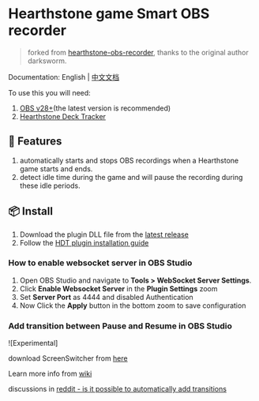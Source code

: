 # Hearthstone game Smart OBS recorder

> forked from [hearthstone-obs-recorder](https://github.com/darksworm/hearthstone-obs-recorder/), thanks to the original author darksworm.

Documentation: English | [中文文档](README.zh-CN.md)

To use this you will need:

1. [OBS v28+](https://obsproject.com/)(the latest version is recommended)
2. [Hearthstone Deck Tracker](https://hsreplay.net/downloads/)

## 🚀 Features

1. automatically starts and stops OBS recordings when a Hearthstone game starts and ends.
2. detect idle time during the game and will pause the recording during these idle periods.

## 📦 Install

1. Download the plugin DLL file from the [latest release](https://github.com/gweesin/HDT-Smart-OBS-recorders/releases/latest)
2. Follow the [HDT plugin installation guide](https://github.com/HearthSim/Hearthstone-Deck-Tracker/wiki/Available-Plugins)

### How to enable websocket server in OBS Studio

1. Open OBS Studio and navigate to **Tools > WebSocket Server Settings**.
2. Click **Enable Websocket Server** in the **Plugin Settings** zoom
3. Set **Server Port** as 4444 and disabled Authentication
4. Now Click the **Apply** button in the bottom zoom to save configuration

### Add transition between Pause and Resume in OBS Studio

!\[Experimental\] 

download ScreenSwitcher from [here](https://github.com/WarmUpTill/SceneSwitcher)

Learn more info from [wiki](https://github.com/WarmUpTill/SceneSwitcher/wiki)

discussions in [reddit - is it possible to automatically add transitions](https://www.reddit.com/r/obs/comments/uce4r8/is_it_possible_to_automatically_add_transitions/)
